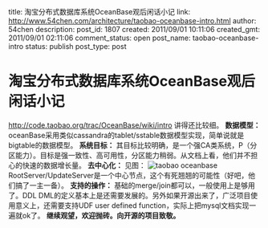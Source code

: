 title: 淘宝分布式数据库系统OceanBase观后闲话小记
link: http://www.54chen.com/architecture/taobao-oceanbase-intro.html
author: 54chen
description: 
post_id: 1807
created: 2011/09/01 10:11:06
created_gmt: 2011/09/01 02:11:06
comment_status: open
post_name: taobao-oceanbase-intro
status: publish
post_type: post

# 淘宝分布式数据库系统OceanBase观后闲话小记

http://code.taobao.org/trac/OceanBase/wiki/intro 讲得还比较细。 **数据模型：** oceanBase采用类似cassandra的tablet/sstable数据模型实现，简单说就是bigtable的数据模型。 **系统目标：** 其目标比较明确，是一个强CA类系统，P（分区能力）。目标是强一致性、高可用性，分区能力稍弱。从文档上看，他们并不担心的快速的数据增长量。 **去中心化：** 见图： ![taobao oceanbase](http://code.taobao.org/trac/OceanBase/raw-attachment/wiki/intro/test.JPG) RootServer/UpdateServer是一个中心节点，这个有死翘翘的可能性（好吧，他们搞了一主一备）。 **支持的操作：** 基础的merge/join都可以，一般使用上是够用了。DDL DML的定义基本上是还需要发展的。另外如果开源出来了，广泛项目使用意义上，还需要支持UDF user defined function，实际上把mysql文档实现一遍就ok了。 **继续观望，欢迎抛砖。向开源的项目致敬。**